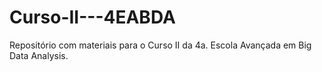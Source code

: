 # Curso-II---4EABDA
Repositório com materiais para o Curso II da 4a. Escola Avançada em Big Data Analysis.
